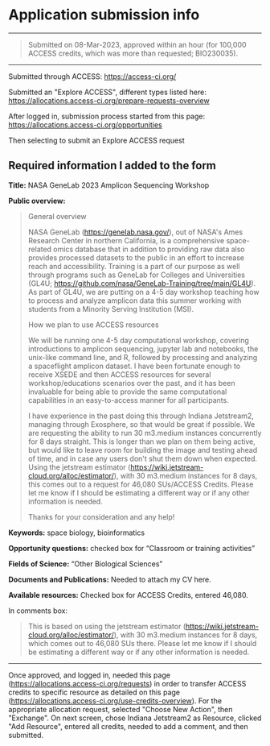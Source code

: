 # Application submission info

---
> Submitted on 08-Mar-2023, approved within an hour (for 100,000 ACCESS credits, which was more than requested; BIO230035).
---

Submitted through ACCESS: https://access-ci.org/

Submitted an "Explore ACCESS", different types listed here: https://allocations.access-ci.org/prepare-requests-overview

After logged in, submission process started from this page: https://allocations.access-ci.org/opportunities

Then selecting to submit an Explore ACCESS request

## Required information I added to the form

**Title:** NASA GeneLab 2023 Amplicon Sequencing Workshop

**Public overview:**  

> General overview
>
> NASA GeneLab (https://genelab.nasa.gov/), out of NASA's Ames Research Center in northern California, is a comprehensive space-related omics database that in addition to providing raw data also provides processed datasets to the public in an effort to increase reach and accessibility. Training is a part of our purpose as well through programs such as GeneLab for Colleges and Universities (GL4U; https://github.com/nasa/GeneLab-Training/tree/main/GL4U). As part of GL4U, we are putting on a 4-5 day workshop teaching how to process and analyze amplicon data this summer working with students from a Minority Serving Institution (MSI). 
>
> How we plan to use ACCESS resources
> 
> We will be running one 4-5 day computational workshop, covering introductions to amplicon sequencing, jupyter lab and notebooks, the unix-like command line, and R, followed by processing and analyzing a spaceflight amplicon dataset. I have been fortunate enough to receive XSEDE and then ACCESS resources for several workshop/educations scenarios over the past, and it has been invaluable for being able to provide the same computational capabilities in an easy-to-access manner for all participants.
> 
> I have experience in the past doing this through Indiana Jetstream2, managing through Exosphere, so that would be great if possible. We are requesting the ability to run 30 m3.medium instances concurrently for 8 days straight. This is longer than we plan on them being active, but would like to leave room for building the image and testing ahead of time, and in case any users don't shut them down when expected. Using the jetstream estimator (https://wiki.jetstream-cloud.org/alloc/estimator/), with 30 m3.medium instances for 8 days, this comes out to a request for 46,080 SUs/ACCESS Credits.  Please let me know if I should be estimating a different way or if any other information is needed.
> 
> Thanks for your consideration and any help!


**Keywords:** space biology, bioinformatics

**Opportunity questions:** checked box for “Classroom or training activities”

**Fields of Science:** “Other Biological Sciences”

**Documents and Publications:** Needed to attach my CV here.

**Available resources:** Checked box for ACCESS Credits, entered 46,080. 

In comments box: 

> This is based on using the jetstream estimator (https://wiki.jetstream-cloud.org/alloc/estimator/), with 30 m3.medium instances for 8 days, which comes out to 46,080 SUs there. Please let me know if I should be estimating a different way or if any other information is needed.

---

Once approved, and logged in, needed this page (https://allocations.access-ci.org/requests) in order to transfer ACCESS credits to specific resource as detailed on this page (https://allocations.access-ci.org/use-credits-overview). For the appropriate allocation request, selected "Choose New Action", then "Exchange". On next screen, chose Indiana Jetstream2 as Resource, clicked "Add Resource", entered all credits, needed to add a comment, and then submitted.
